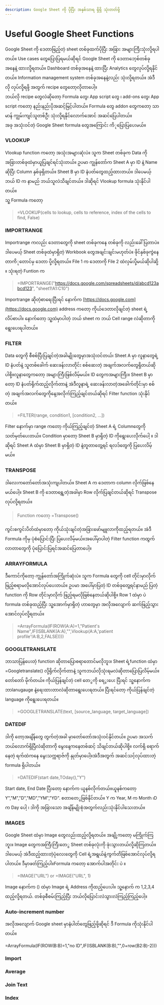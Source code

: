 ```yaml
---
description: Google Sheet ကို ပိုပြီး အနှစ်သာရ ရှိရှိ သုံးတတ်ဖို့
---
```


# Useful Google Sheet Functions

Google Sheet ကို ဒေတာဖြည့်တဲ့ sheet တစ်ခုထက်ပိုပြီး အခြား အများကြီးသုံးလို့ရပါတယ်။ Use cases တွေပြောပြရမယ်ဆိုရင် Google Sheet ကို ဒေတာဘေ့စ်တစ်ခုအနေနဲ့ ထားလို့ရတယ်။ Dashboard တစ်ခုအနေနဲ့ ထားပြီး Analytics တွေလုပ်လို့ရနိုင်တယ်။ Information management system တစ်ခုအနေနဲ့လည်း သုံးလို့ရတယ်။  အဲဒီလို လုပ်လို့ရဖို့ အတွက် recipe တွေတော့လိုတာပေါ့။  
ဘယ်လို recipe တွေလဲဆိုတော့ Formula တွေ၊ App script တွေ ၊ add-ons တွေ၊ App script ကတော့ နည်းနည်းပိုအဆင့်မြင့်ပါတယ်။ Formula တွေ addon တွေကတော့ သာမာန် ကျွမ်းကျင်သူတစ်ဦး သုံးလို့ရနိုင်လောက်အောင် အဆင်ပြေပါတယ်။  
အခု အသုံးဝင်တဲ့ Google Sheet formula တွေအကြောင်း ကိ‌ုပြောပြပေးမယ်။  


### VLOOKUP

Vlookup function ကတော့ အသုံးအများဆုံးပဲ။ သူက Sheet တစ်ခုက Data ကို အခြားတစ်ခုထဲမှာယူပြချင်ရင်သုံးတယ်။ ဥပမာ ကျွန်တော်က Sheet A မှာ ID နဲ့ Name ဆိုပြီး Column နှစ်ခုရှိတယ်။ Sheet B မှာ ID နံပတ်တွေထည့်ထားတယ်။ ဒါပေမယ့် ဘယ် ID က နာမည် ဘယ်သူလဲသိချင်တယ်။ ဒါဆိုရင် Vlookup formula သုံးနိုင်ပါတယ်။  
သူ့ Formula ကတော့

> =VLOOKUP\(cells to lookup, cells to reference, index of the cells to find, False\)

### **IMPORTRANGE**

Importrange ကလည်း ဒေတာတွေကို sheet တစ်ခုကနေ တစ်ခုကို လည်းခေါ်ပြတာပဲ။ ဒါပေမယ့် Sheet တစ်ခုထဲမှာရှိတဲ့ Workbook တွေအချင်းချင်းမဟုတ်ပဲ။ ဖိုင်နှစ်ခုကွဲနေတာကိ‌ုတောင်မှ ဒေတာ ပို့လို့ရတယ်။ File 1 က‌ ဒေတာကို File 2 ထဲလှမ်းပို့မယ်ဆိုပါဆို့ ။ သုံးရတဲ့ Funtion က

> =IMPORTRANGE\("https://docs.google.com/spreadsheets/d/abcd123abcd123", "sheet1!A1:C10"\)

Importrange ဆိုတဲ့စာရေးပြီးရင် နောက်က [https://docs.google.com](https://docs.google.com) address ကတော့ ကိုယ်ဒေတာလိုချင်တဲ့ sheet ရဲ့လိပ်စာပါ။ နောက်တော့ သူ့ထဲမှာပါတဲ့ ဘယ် sheet က ဘယ် Cell range လဲဆိုတာကိုရွေးပေးရပါတယ်။

### FILTER

Data တွေကို စီစစ်ပြီးပြချင်တဲ့အခါမျိုးတွေမှာအသုံးဝင်တယ်၊ Sheet A မှာ လူနာတွေရဲ့ ID နံပတ်နဲ့ သူတစ်ခေါက် ဆေးခန်းလာတိုင်း စစ်ဆေးတဲ့ အချက်အလက်တွေရှိတယ်ဆိုပါစို့။လူနာတွေကတော့ အများကြီးဖြစ်လိမ့်မယ်။ ID တွေကအများကြီး။ Sheet B မှာ တော့ ID နံပတ်ရိုက်ထည့်လိုက်တာနဲ့ အဲဒီလူနာရဲ့ ဆေးခန်းလာတဲ့အခေါက်တိုင်းမှာ စစ်တဲ့ အချက်အလက်တွေကိုနေ့အလိုက်ကြည့်ချင်တယ်ဆိုရင် Filter function သုံးနိုင်တယ်။

> =FILTER\(range, condition1, \[condition2, ...\]\)

Filter နောက်မှာ range ကတော့ ကိုယ်ကြည့်ချင်တဲ့ Sheet A ရဲ့ Columnတွေကိုသတ်မှတ်ပေးတယ်။ Condition မှာတော့ Sheet B မှာရှိတဲ့ ID ကိုရွေးပေးလိုက်ပေါ့ ။ ဒါဆိုရင် Sheet A ထဲမှာ Sheet B မှာရှိတဲ့ ID နဲ့တူတာတွေ့ရင် ရလဒ်တွေကို ပြပေးလိမ့်မယ်။

### TRANSPOSE

ဒါလေးကတော်တော်အသုံးကျပါတယ်။ ‌Sheet A က ဒေတာက column လိုက်ဖြစ်နေမယ်ပေါ့။ Sheet B ကို ဒေတာရွှေ့တဲ့အခါမှာ Row လိုက်ပြချင်တယ်ဆိုရင် Transpose လုပ်လို့ရတယ်။ 

> Function ကတော့ =Transpose\(\)

ကွင်းစကွင်းပိတ်ထဲမှာတော့ ကိုယ်သုံးချင်တဲ့အခြားဖော်မျူလာကိုထည့်ရတယ်။ အဲဒီ Formula ကိုမှ ပုံစံပြောင်းပြီး ပြပေးလိမ့်မယ်။အပေါ်မှာပါတဲ့ Filter function ကထွက်လာတာတွေကို ပုံပြောင်းပြရင်အဆင်ပြေတာပေါ့။  


### ARRAYFORMULA

ဒီကောင်ကို‌တော့ ကျွန်တော်အကြိုက်ဆုံးပဲ။  သူက Formula တွေကို cell တိုင်းမှာလိုက်ဖြည့်စရာမလိုအောင်လုပ်ပေးတယ်။ ဥပမာ အပေါ်မှာပြတဲ့ ID တစ်ခုတွေ့ရင်နာမည် ပြတဲ့ function ကို Row တိုင်းမှာလိုက် ဖြည့်ရမလိုဖြစ်နေတယ်ဆိုပါစို့။ Row 1 ထဲမှာ ပဲ formula တစ်ခုထည့်ပြီး သူ့အောက်မှာရှိတဲ့ ဟာတွေမှာ အလိုအလျောက် ဆက်ဖြည့်သွားအောင်လုပ်လို့ရတယ်။

> =ArrayFormula\(IF\(ROW\(A:A\)=1,"Patient's Name",IF\(ISBLANK\(A:A\),"",Vlookup\(A:A,'patient profile'!A:B,2,FALSE\)\)\)\)

### GOOGLETRANSLATE

ဘာသာပြန်ပေးတဲ့ function ဆိုတာပြောစရာတောင်မလိုဘူး။ Sheet ရဲ့function ထဲမှာ =Googletranslate\(\) လို့ရိုက်လိုက်တာနဲ့ သူကဘယ်လိုသုံးရမလဲဆိုတာပြောပြလိမ့်မယ်။ တော်တော် မိုက်တယ်။ ကိုယ်ပြန်ချင်တဲ့ cell တေွကို ရေွးပေး ပြီးရင် သူ့နောက်က ဘာlanugauge နဲ့ရေးထားတာလဲဆိုတာရွေးပေးရတယ်။ ပြီးရင်တော့ ကိုယ်ပြန်ချင်တဲ့ language ကိုရွေးပေးရတယ်။

> =GOOGLETRANSLATE\(text, \[source\_language, target\_language\]\)

### DATEDIF

ဒါကို တော့အချိန်တွေ တွက်တဲ့အခါ မှာတော်တော်အသုံးဝင်နိုင်တယ်။ ဥပမာ အသက်ဘယ်လောက်ရှိပြီလဲဆိုတာကို မွေးနေ့ကနေတစ်ဆင့် သိချင်တယ်ဆိုပါစို့။ လက်ရှိ ရောက်နေတဲ့ ရက်ထဲကနေ မွေးသက္ကရာဇ်ကို နှုတ်မှာပေါ့။​အဲဒီအတွက် အဆင်သင့်လုပ်ထားတဲ့ formula ရှိပါတယ်။

> =DATEDIF\(start date,TOday\(\),"Y"\)

Start date, End Date ပြီးတော့ နောက်က ယူနစ်လိုက်တယ်​။​ယူနစ်ကတော့ Y","M","D","MD","YM","YD". စတာတေွဖြစ်နိုင်တယ်။ Y က Year, M က Month ၊​D က Day ပေါ့ ၊  ဒါကို အခြားသော အချိန်မျိုးစုံအတွက်လည်းသုံးနိုင်ပါသေးတယ်။  


### IMAGES

Google Sheet ထဲမှာ Image တွေလည်းထည့်လို့ရတယ်။ အချို့ကတော့ မကြိုက်ကြဘူး။ Image တွေကအကြီးကြီးတေွ Sheet တစ်ခုလုံးကို ဖုံးသွားတယ်လို့ဆိုကြတယ်။ ဒါပေမယ့် အဲဒီထည့်ထားတဲ့ပုံလေးတွေကို Cell ရဲ့အရွယ်နဲ့ကွက်တိဖြစ်အောင်လုပ်လို့ရပါတယ်။  ဒီမှာဖတ်ကြည့်ပါ။​Formula ကတော့ အောက်ပါအတိုင်း ပဲ ။ 

> =IMAGE\("URL"\) or =IMAGE\("URL", 1\)

Image နောက်က \(\) ထဲမှာ Image ရဲ့ Address ကိုထည့်ပေးပါ။​ သူ့နောက် က 1,2,3,4 ထည့်လို့ရတယ်. တစ်ခုစီစမ်းကြည့်ပြီး ဘယ်လိုပြောင်းလဲသွားလဲကြည့်ကြည့်ပေါ့။

### Auto-increment number

အလိုအလျောက် Google sheet မှာနံပါတ်တွေဖြည့်ဖို့ဆိုရင် ဒီ Formula ကိုသုံးနိုင်ပါတယ်။

​=ArrayFormula\(IF\(ROW\(B:B\)=1,"no ID",IF\(ISBLANK\(B:B\),"",0+row\(B2:B\)-2\)\)\)  


### Import

### Average

### Join Text

### Index



